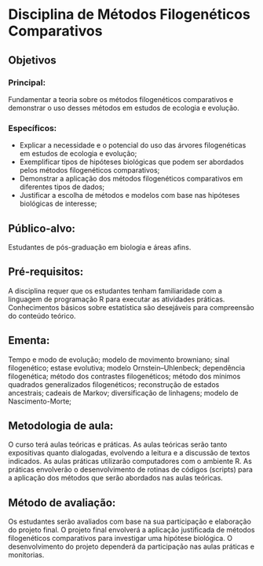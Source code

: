 # Disciplina de Métodos Filogenéticos Comparativos

## Objetivos 
### Principal: 
Fundamentar a teoria sobre os métodos filogenéticos comparativos e demonstrar o uso desses métodos em estudos de ecologia e evolução. 

### Específicos:
 - Explicar a necessidade e o potencial do uso das árvores filogenéticas em estudos de ecologia e evolução; 
 - Exemplificar tipos de hipóteses biológicas que podem ser abordados pelos métodos filogenéticos comparativos;
 - Demonstrar a aplicação dos métodos filogenéticos comparativos em diferentes tipos de dados;
 - Justificar a escolha de métodos e modelos com base nas hipóteses biológicas de interesse;

## Público-alvo: 
Estudantes de pós-graduação em biologia e áreas afins.

## Pré-requisitos: 
A disciplina requer que os estudantes tenham familiaridade com a linguagem de programação R para executar as atividades práticas. Conhecimentos básicos sobre estatística são desejáveis para compreensão do conteúdo teórico.

## Ementa:
Tempo e modo de evolução; modelo de movimento browniano; sinal filogenético; estase evolutiva; modelo Ornstein–Uhlenbeck; dependência filogenética; método dos contrastes filogenéticos;  método dos mínimos quadrados generalizados filogenéticos; reconstrução de estados ancestrais; cadeais de Markov; diversificação de linhagens; modelo de Nascimento-Morte;

## Metodologia de aula: 
O curso terá aulas teóricas e práticas. As aulas teóricas serão tanto expositivas quanto dialogadas, evolvendo a leitura e a discussão de textos indicados. As aulas práticas utilizarão computadores com o ambiente R. As práticas envolverão o desenvolvimento de rotinas de códigos (scripts) para a aplicação dos métodos que serão abordados nas aulas teóricas.

## Método de avaliação: 
Os estudantes serão avaliados com base na sua participação e elaboração do projeto final. O projeto final envolverá a aplicação justificada de métodos filogenéticos comparativos para investigar uma hipótese biológica. O desenvolvimento do projeto dependerá da participação nas aulas práticas e monitorias. 